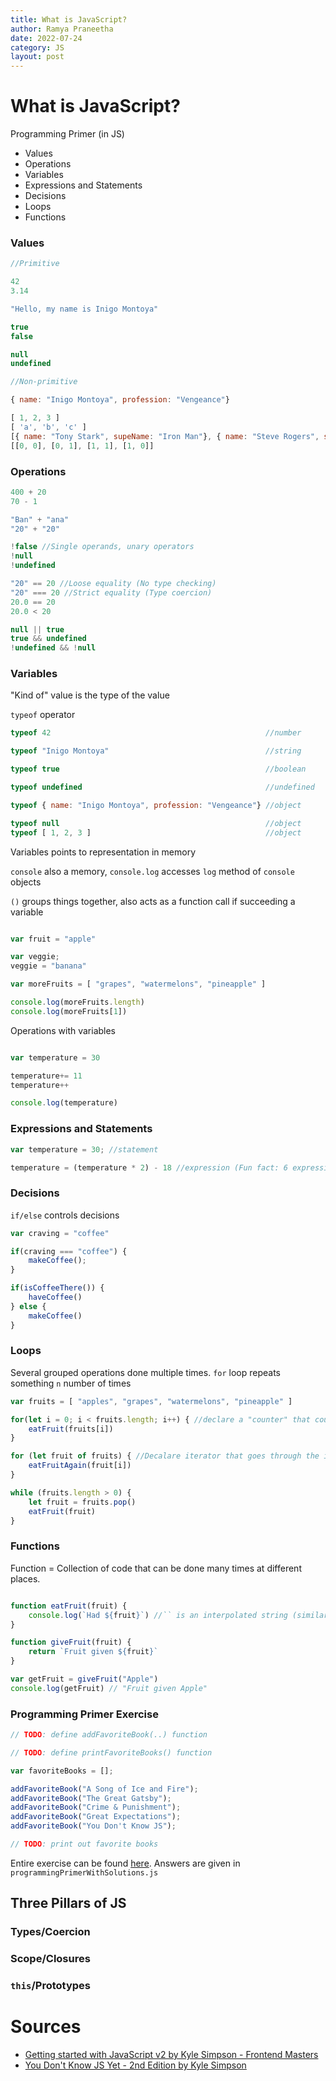 ```yaml
---
title: What is JavaScript?
author: Ramya Praneetha
date: 2022-07-24
category: JS
layout: post
---
```

# What is JavaScript?

Programming Primer (in JS)
- Values
- Operations
- Variables
- Expressions and Statements
- Decisions
- Loops
- Functions

### Values

```javascript
//Primitive

42
3.14

"Hello, my name is Inigo Montoya"

true
false

null
undefined

//Non-primitive

{ name: "Inigo Montoya", profession: "Vengeance"}

[ 1, 2, 3 ]
[ 'a', 'b', 'c' ]
[{ name: "Tony Stark", supeName: "Iron Man"}, { name: "Steve Rogers", supeName: "Captain America" }]
[[0, 0], [0, 1], [1, 1], [1, 0]]

```
### Operations

```javascript
400 + 20
70 - 1

"Ban" + "ana"
"20" + "20"

!false //Single operands, unary operators
!null
!undefined

"20" == 20 //Loose equality (No type checking)
"20" === 20 //Strict equality (Type coercion)
20.0 == 20
20.0 < 20

null || true
true && undefined
!undefined && !null
```

### Variables

"Kind of" value is the type of the value

`typeof` operator

```js
typeof 42                                                //number

typeof "Inigo Montoya"                                   //string

typeof true                                              //boolean

typeof undefined                                         //undefined

typeof { name: "Inigo Montoya", profession: "Vengeance"} //object

typeof null                                              //object
typeof [ 1, 2, 3 ]                                       //object
```

Variables points to representation in memory

`console` also a memory, `console.log` accesses `log` method of `console` objects

`()` groups things together, also acts as a function call if succeeding a variable
```js

var fruit = "apple"

var veggie;
veggie = "banana"

var moreFruits = [ "grapes", "watermelons", "pineapple" ]

console.log(moreFruits.length)
console.log(moreFruits[1])
```

Operations with variables

```js

var temperature = 30

temperature+= 11
temperature++

console.log(temperature)
```

### Expressions and Statements

```js
var temperature = 30; //statement

temperature = (temperature * 2) - 18 //expression (Fun fact: 6 expressions on this line)
```


### Decisions
`if/else` controls decisions
```js
var craving = "coffee"

if(craving === "coffee") {
    makeCoffee();
}

if(isCoffeeThere()) {
    haveCoffee()
} else {
    makeCoffee()
}
```
### Loops

Several grouped operations done multiple times.
`for` loop repeats something `n` number of times
```js
var fruits = [ "apples", "grapes", "watermelons", "pineapple" ]

for(let i = 0; i < fruits.length; i++) { //declare a "counter" that counts the number of loops, specify the stopping condition, and how the counter should be modified after every loop
    eatFruit(fruits[i])
}

for (let fruit of fruits) { //Decalare iterator that goes through the iterator group
    eatFruitAgain(fruit[i])
}

while (fruits.length > 0) {
    let fruit = fruits.pop()
    eatFruit(fruit)
}
```

### Functions
Function = Collection of code that can be done many times at different places.

```js

function eatFruit(fruit) {
    console.log(`Had ${fruit}`) //`` is an interpolated string (similar to a template)
}

function giveFruit(fruit) {
    return `Fruit given ${fruit}`
}

var getFruit = giveFruit("Apple")
console.log(getFruit) // "Fruit given Apple"
```

### Programming Primer Exercise

```js
// TODO: define addFavoriteBook(..) function

// TODO: define printFavoriteBooks() function

var favoriteBooks = [];

addFavoriteBook("A Song of Ice and Fire");
addFavoriteBook("The Great Gatsby");
addFavoriteBook("Crime & Punishment");
addFavoriteBook("Great Expectations");
addFavoriteBook("You Don't Know JS");

// TODO: print out favorite books

```

Entire exercise can be found [here](https://static.frontendmasters.com/resources/2019-05-08-getting-into-javascript/getting-into-javascript.zip).
Answers are given in `programmingPrimerWithSolutions.js`

## Three Pillars of JS

### Types/Coercion

### Scope/Closures

### `this`/Prototypes

# Sources
- [Getting started with JavaScript v2 by Kyle Simpson - Frontend Masters](https://www.youtube.com/watch?v=VIJxU2NYG-Y&list=PLlasXeu85E9cQ32gLCvAvr9vNaUccPVNP)
- [You Don't Know JS Yet - 2nd Edition by Kyle Simpson](https://github.com/getify/You-Dont-Know-JS)
